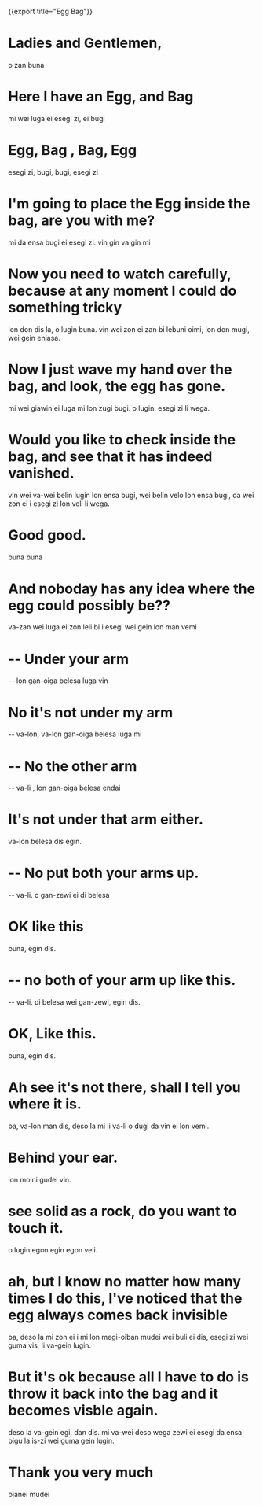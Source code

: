 {{export title="Egg Bag"}}

# Ladies and Gentlemen,

o zan buna

# Here I have an Egg, and Bag

mi wei luga ei esegi zi, ei bugi

# Egg, Bag , Bag, Egg

esegi zi, bugi, bugi, esegi zi

# I'm going to place the Egg inside the bag, are you with me?

mi da ensa bugi ei esegi zi. vin gin va gin mi

# Now you need to watch carefully, because at any moment I could do something tricky

lon don dis la, o lugin buna. vin wei zon ei zan bi lebuni oimi, lon don mugi, wei gein eniasa.

# Now I just wave my hand over the bag, and look, the egg has gone.

mi wei giawin ei luga mi lon zugi bugi. o lugin. esegi zi li wega.

# Would you like to check inside the bag, and see that it has indeed vanished.

vin wei va-wei belin lugin lon ensa bugi, wei belin velo lon ensa bugi, da wei zon ei i esegi zi lon veli li wega.

# Good good.

buna buna

# And noboday has any idea where the egg could possibly be??

va-zan wei luga ei zon leli bi i esegi wei gein lon man vemi

# -- Under your arm

-- lon gan-oiga belesa luga vin

# No it's not under my arm

-- va-lon, va-lon gan-oiga belesa luga mi

# -- No the other arm

-- va-li , lon gan-oiga belesa endai

# It's not under that arm either.

va-lon belesa dis egin.

# -- No put both your arms up.

-- va-li. o gan-zewi ei di belesa 

# OK like this

buna, egin dis.

# -- no both of your arm up like this.

-- va-li. di belesa wei gan-zewi, egin dis.

# OK, Like this.

buna, egin dis.

# Ah see it's not there, shall I tell you where it is.

ba, va-lon man dis, deso la mi li va-li o dugi da vin ei lon vemi.

# Behind your ear.

lon moini gudei vin.

# see solid as a rock, do you want to touch it.

o lugin egon egin egon veli.

# ah, but I know no matter how many times I do this, I've noticed that the egg always comes back invisible

ba, deso la mi zon ei i mi lon megi-oiban mudei wei buli ei dis, esegi zi wei guma vis, li va-gein lugin.

# But it's ok because all I have to do is throw it back into the bag and it becomes visble again.

deso la va-gein egi, dan dis. mi va-wei deso wega zewi ei esegi da ensa bigu la is-zi wei guma gein lugin.

# Thank you very much

bianei mudei


